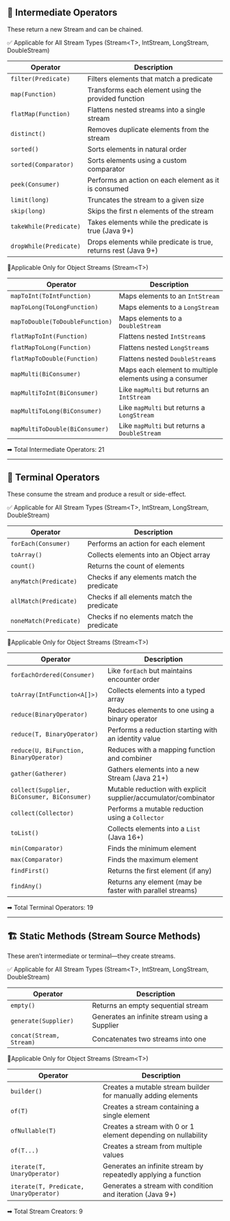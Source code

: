 ## 🔄 Intermediate Operators
These return a new Stream and can be chained.

✅ Applicable for All Stream Types (Stream\<T>, IntStream, LongStream, DoubleStream)

| Operator                      | Description                                                                 |
|-------------------------------|-----------------------------------------------------------------------------|
| `filter(Predicate)`           | Filters elements that match a predicate                                     |
| `map(Function)`               | Transforms each element using the provided function                         |
| `flatMap(Function)`           | Flattens nested streams into a single stream                                |
| `distinct()`                  | Removes duplicate elements from the stream                                 |
| `sorted()`                    | Sorts elements in natural order                                            |
| `sorted(Comparator)`          | Sorts elements using a custom comparator                                   |
| `peek(Consumer)`              | Performs an action on each element as it is consumed                        |
| `limit(long)`                 | Truncates the stream to a given size                                       |
| `skip(long)`                  | Skips the first n elements of the stream                                   |
| `takeWhile(Predicate)`        | Takes elements while the predicate is true (Java 9+)                        |
| `dropWhile(Predicate)`        | Drops elements while predicate is true, returns rest (Java 9+)              |

🔸Applicable Only for Object Streams (Stream\<T>)

| Operator                         | Description                                                                  |
|----------------------------------|------------------------------------------------------------------------------|
| `mapToInt(ToIntFunction)`        | Maps elements to an `IntStream`                                              |
| `mapToLong(ToLongFunction)`      | Maps elements to a `LongStream`                                              |
| `mapToDouble(ToDoubleFunction)`  | Maps elements to a `DoubleStream`                                            |
| `flatMapToInt(Function)`         | Flattens nested `IntStream`s                                                 |
| `flatMapToLong(Function)`        | Flattens nested `LongStream`s                                                |
| `flatMapToDouble(Function)`      | Flattens nested `DoubleStream`s                                              |
| `mapMulti(BiConsumer)`           | Maps each element to multiple elements using a consumer                      |
| `mapMultiToInt(BiConsumer)`      | Like `mapMulti` but returns an `IntStream`                                   |
| `mapMultiToLong(BiConsumer)`     | Like `mapMulti` but returns a `LongStream`                                   |
| `mapMultiToDouble(BiConsumer)`   | Like `mapMulti` but returns a `DoubleStream`                                 |

➡ Total Intermediate Operators: 21

---

## 🛑 Terminal Operators
These consume the stream and produce a result or side-effect.

✅ Applicable for All Stream Types (Stream\<T>, IntStream, LongStream, DoubleStream)

| Operator              | Description                                                  |
|-----------------------|--------------------------------------------------------------|
| `forEach(Consumer)`   | Performs an action for each element                          |
| `toArray()`           | Collects elements into an Object array                       |
| `count()`             | Returns the count of elements                                |
| `anyMatch(Predicate)` | Checks if any elements match the predicate                   |
| `allMatch(Predicate)` | Checks if all elements match the predicate                   |
| `noneMatch(Predicate)`| Checks if no elements match the predicate                    |

🔸Applicable Only for Object Streams (Stream\<T>)

| Operator                                                  | Description                                                               |
|-----------------------------------------------------------|---------------------------------------------------------------------------|
| `forEachOrdered(Consumer)`                                | Like `forEach` but maintains encounter order                              |
| `toArray(IntFunction<A[]>)`                               | Collects elements into a typed array                                      |
| `reduce(BinaryOperator)`                                  | Reduces elements to one using a binary operator                           |
| `reduce(T, BinaryOperator)`                               | Performs a reduction starting with an identity value                      |
| `reduce(U, BiFunction, BinaryOperator)`                   | Reduces with a mapping function and combiner                              |
| `gather(Gatherer)`                                        | Gathers elements into a new Stream (Java 21+)                             |
| `collect(Supplier, BiConsumer, BiConsumer)`               | Mutable reduction with explicit supplier/accumulator/combinator           |
| `collect(Collector)`                                      | Performs a mutable reduction using a `Collector`                          |
| `toList()`                                                | Collects elements into a `List` (Java 16+)                                |
| `min(Comparator)`                                         | Finds the minimum element                                                 |
| `max(Comparator)`                                         | Finds the maximum element                                                 |
| `findFirst()`                                             | Returns the first element (if any)                                        |
| `findAny()`                                               | Returns any element (may be faster with parallel streams)                 |

➡ Total Terminal Operators: 19

---

## 🏗️ Static Methods (Stream Source Methods)
These aren’t intermediate or terminal—they create streams.

✅ Applicable for All Stream Types (Stream\<T>, IntStream, LongStream, DoubleStream)

| Operator               | Description                                                  |
|------------------------|--------------------------------------------------------------|
| `empty()`              | Returns an empty sequential stream                            |
| `generate(Supplier)`   | Generates an infinite stream using a Supplier                 |
| `concat(Stream, Stream)`| Concatenates two streams into one                            |

🔸Applicable Only for Object Streams (Stream\<T>)

| Operator                                 | Description                                                         |
|------------------------------------------|---------------------------------------------------------------------|
| `builder()`                              | Creates a mutable stream builder for manually adding elements       |
| `of(T)`                                  | Creates a stream containing a single element                        |
| `ofNullable(T)`                          | Creates a stream with 0 or 1 element depending on nullability       |
| `of(T...)`                               | Creates a stream from multiple values                               |
| `iterate(T, UnaryOperator)`              | Generates an infinite stream by repeatedly applying a function      |
| `iterate(T, Predicate, UnaryOperator)`   | Generates a stream with condition and iteration (Java 9+)           |

➡ Total Stream Creators: 9
